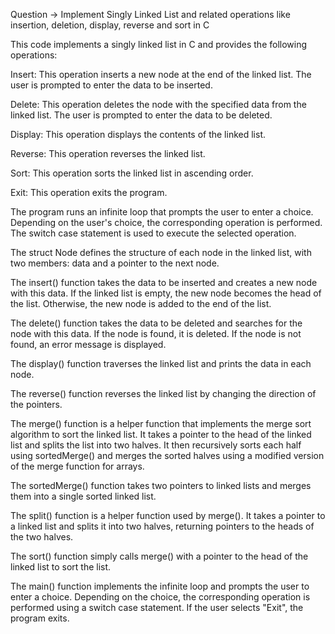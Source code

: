 Question -> Implement Singly Linked List and related operations
like insertion, deletion, display, reverse and sort in C


This code implements a singly linked list in C and provides the following operations:

Insert: This operation inserts a new node at the end of the linked list. The user is prompted to enter the data to be inserted.

Delete: This operation deletes the node with the specified data from the linked list. The user is prompted to enter the data to be deleted.

Display: This operation displays the contents of the linked list.

Reverse: This operation reverses the linked list.

Sort: This operation sorts the linked list in ascending order.

Exit: This operation exits the program.

The program runs an infinite loop that prompts the user to enter a choice. Depending on the user's choice, the corresponding operation is performed. The switch case statement is used to execute the selected operation.

The struct Node defines the structure of each node in the linked list, with two members: data and a pointer to the next node.

The insert() function takes the data to be inserted and creates a new node with this data. If the linked list is empty, the new node becomes the head of the list. Otherwise, the new node is added to the end of the list.

The delete() function takes the data to be deleted and searches for the node with this data. If the node is found, it is deleted. If the node is not found, an error message is displayed.

The display() function traverses the linked list and prints the data in each node.

The reverse() function reverses the linked list by changing the direction of the pointers.

The merge() function is a helper function that implements the merge sort algorithm to sort the linked list. It takes a pointer to the head of the linked list and splits the list into two halves. It then recursively sorts each half using sortedMerge() and merges the sorted halves using a modified version of the merge function for arrays.

The sortedMerge() function takes two pointers to linked lists and merges them into a single sorted linked list.

The split() function is a helper function used by merge(). It takes a pointer to a linked list and splits it into two halves, returning pointers to the heads of the two halves.

The sort() function simply calls merge() with a pointer to the head of the linked list to sort the list.

The main() function implements the infinite loop and prompts the user to enter a choice. Depending on the choice, the corresponding operation is performed using a switch case statement. If the user selects "Exit", the program exits.